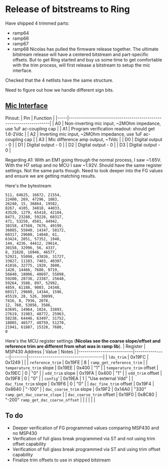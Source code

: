 # Release of bitstreams to Ring
Have shipped 4 trimmed parts: 
* ramp64
* ramp66
* ramp67
* ramp68
Nicolas has pulled the firmware release together. The ultimate bitstream release will have a centered bitstream and part-specific offsets.
But to get Ring started and buy us some time to get comfortable with the trim process, will first release a bitstream to setup the mic 
interface.

Checked that the 4 netlists have the same structure.

Need to figure out how we handle different sign bits.

## [Mic Interface](v00_mic-interface)

Pinout:
| Pin | Function                                                           |
|-----|--------------------------------------------------------------------|
| A0  | Non-inverting mic input, ~2MOhm impedance, use 1uF ac-coupling cap |
| A1  | Program verification readout: should get 1.6-2Vdc                  |
| A2  | Inverting mic input, ~2MOhm impedance, use 1uF ac-coupling cap     |
| A3  | Mic difference amp output, ~1Vdc                                   |
| D0  | Digital output - 0                                                 |
| D1  | Digital output - 0                                                 |
| D2  | Digital output - 0                                                 |
| D3  | Digital output - 0                                                 |

Regarding A1: With an EM1 going through the normal process, I saw ~1.65V. With the H7 setup
and no MCU I saw ~1.92V. Should have the same register settings. Not the same parts though.
Need to look deeper into the FG values and ensure we are getting matching results.

Here's the bytestream
```
511, 64625, 16672, 21554,
22400, 269, 47296, 1083,
26240, 15, 36864, 19582,
8267, 4105, 34818, 44033,
43520, 1279, 65418, 42104,
8473, 23288, 59228, 60317,
471, 53250, 4501, 44942,
30158, 47568, 7676, 49199,
36085, 55040, 14347, 58172,
60317, 29600, 14848, 61,
63424, 2051, 57352, 1940,
144, 4236, 44412, 29614,
30158, 32996, 56, 4337,
8, 31828, 16946, 46577,
52921, 55098, 43026, 31727,
33827, 11103, 7403, 40307,
41016, 32775, 1920, 3600,
1420, 14466, 7680, 9719,
56840, 18006, 48697, 55098,
59200, 28736, 23387, 25648,
59264, 3588, 897, 52992,
4859, 61188, 9003, 24348,
60317, 29600, 14344, 1596,
45519, 28, 526, 30899,
7416, 8, 7936, 2078,
12, 760, 53056, 3586,
63695, 14964, 1024, 33893,
27619, 31983, 48772, 25963,
58238, 64446, 63497, 31752,
18005, 46577, 48759, 51270,
21941, 61887, 15328, 7680,
0
```

Here's the MCU register settings (**Nicolas see the coarse slope/offset and reference trim are different from what was in ramp lib**).
| Register                  | MSP430 Address |  Value | Notes                               |
|---------------------------|----------------|--------|-------------------------------------|
| `ldo_trim`                |         0x19FC | 0x1249 |                                     |
| `reference_trim`          |         0x19FE |      8 | `ramp_get_reference_trim`           |
| `temperature_trim` slope  |         0x19EE |  0x400 | "1"                                 |
| `temperature_trim` offset |         0x19EC |      0 | "0"                                 |
| `vdd_trim` slope          |         0x19FA |  0x400 | "1"                                 |
| `vdd_trim` offset         |         0x19F8 |      0 | "0"                                 |
| `config`'                 |         0x19EA |      1 | "Use external Vdd"                  |
| `dac_fine_trim` slope     |         0x19F6 |      0 | "0"                                 |
| `dac_fine_trim` offset    |         0x19F4 | 0x8640 | "-100"                              |
| `dac_coarse_trim` slope   |         0x19F2 | 0x14A0 | "330" `ramp_get_dac_coarse_slope`   |
| `dac_coarse_trim` offset  |         0x19F0 | 0x8C80 | "-200" `ramp_get_dac_coarse_offset` |
|                           |                |        |                                     |

## To do
* Deeper verification of FG programmed values comparing MSP430 and no MSP430
* Verification of full glass break programmed via ST and not using trim offset capability
* Verification of full glass break programmed via ST and using trim offset capability
* Finalize trim offsets to use in shipped bitstream
